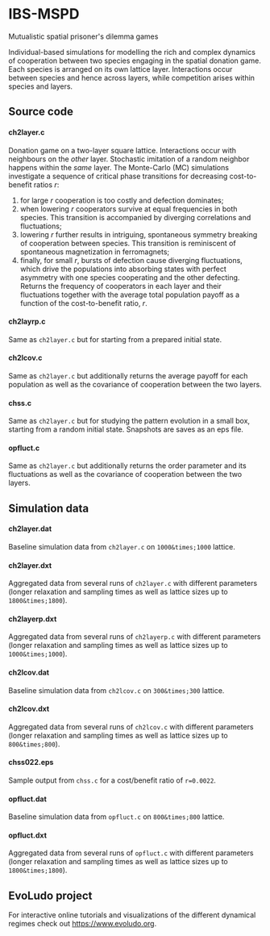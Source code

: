 # IBS-MSPD

Mutualistic spatial prisoner's dilemma games

Individual-based simulations for modelling the rich and complex dynamics of cooperation between two species engaging in the spatial donation game. Each species is arranged on its own lattice layer. Interactions occur between species and hence across layers, while competition arises within species and layers. 

## Source code

#### ch2layer.c
Donation game on a two-layer square lattice. Interactions occur with neighbours on the *other* layer. Stochastic imitation of a random neighbor happens within the *same* layer. The Monte-Carlo (MC) simulations investigate a sequence of critical phase transitions for decreasing cost-to-benefit ratios *r*:
1. for large *r* cooperation is too costly and defection dominates; 
2. when lowering *r* cooperators survive at equal frequencies in both species. This transition is accompanied by diverging correlations and fluctuations;
3. lowering *r* further results in intriguing, spontaneous symmetry breaking of cooperation between species. This transition is reminiscent of spontaneous magnetization in ferromagnets; 
4. finally, for small *r*, bursts of defection cause diverging fluctuations, which drive the populations into absorbing states with perfect asymmetry with one species cooperating and the other defecting. 
Returns the frequency of cooperators in each layer and their fluctuations together with the average total population payoff as a function of the cost-to-benefit ratio, *r*.

#### ch2layrp.c
Same as `ch2layer.c` but for starting from a prepared initial state.

#### ch2lcov.c</dt>
Same as `ch2layer.c` but additionally returns the average payoff for each population as well as the covariance of cooperation between the two layers.

#### chss.c</dt>
Same as `ch2layer.c` but for studying the pattern evolution in a small box, starting from a random initial state. Snapshots are saves as an eps file.

#### opfluct.c</dt>
Same as `ch2layer.c` but additionally returns the order parameter and its fluctuations as well as the covariance of cooperation between the two layers.


## Simulation data

#### ch2layer.dat
Baseline simulation data from `ch2layer.c` on `1000&times;1000` lattice.

#### ch2layer.dxt
Aggregated data from several runs of `ch2layer.c` with different parameters (longer relaxation and sampling times as well as lattice sizes up to `1800&times;1800`).

#### ch2layerp.dxt
Aggregated data from several runs of `ch2layerp.c` with different parameters (longer relaxation and sampling times as well as lattice sizes up to `1000&times;1000`).

#### ch2lcov.dat
Baseline simulation data from `ch2lcov.c` on `300&times;300` lattice.

#### ch2lcov.dxt
Aggregated data from several runs of `ch2lcov.c` with different parameters (longer relaxation and sampling times as well as lattice sizes up to `800&times;800`).

#### chss022.eps
Sample output from `chss.c` for a cost/benefit ratio of `r=0.0022`.

#### opfluct.dat</dt>
Baseline simulation data from `opfluct.c` on `800&times;800` lattice.

#### opfluct.dxt</dt>
Aggregated data from several runs of `opfluct.c` with different parameters (longer relaxation and sampling times as well as lattice sizes up to `1800&times;1800`).


## EvoLudo project

For interactive online tutorials and visualizations of the different dynamical regimes check out https://www.evoludo.org. 
